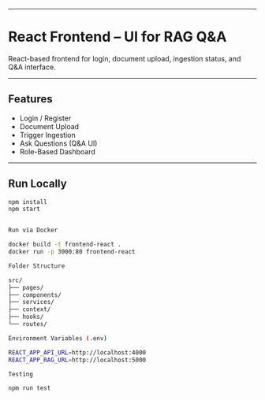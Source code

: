 
---


# React Frontend – UI for RAG Q&A

React-based frontend for login, document upload, ingestion status, and Q&A interface.

---

## Features

- Login / Register
- Document Upload
- Trigger Ingestion
- Ask Questions (Q&A UI)
- Role-Based Dashboard

---

## Run Locally

```bash
npm install
npm start


Run via Docker

docker build -t frontend-react .
docker run -p 3000:80 frontend-react

Folder Structure

src/
├── pages/
├── components/
├── services/
├── context/
├── hooks/
└── routes/

Environment Variables (.env)

REACT_APP_API_URL=http://localhost:4000
REACT_APP_RAG_URL=http://localhost:5000

Testing

npm run test